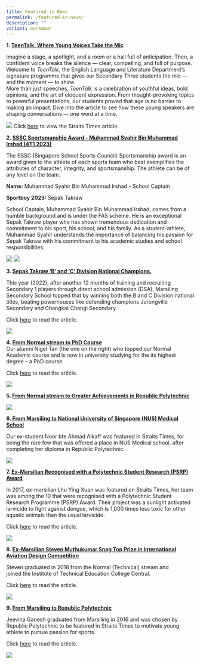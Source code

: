 ```yaml
---
title: Featured in News
permalink: /featured-in-news/
description: ""
variant: markdown
---
```

**1\. <u> TeenTalk: Where Young Voices Take the Mic</u>**  

Imagine a stage, a spotlight, and a room or a hall full of anticipation. Then, a confident voice breaks the silence — clear, compelling, and full of purpose. Welcome to _TeenTalk_, the English Language and Literature Department’s signature programme that gives our Secondary Three students the mic — and the moment — to shine.  
More than just speeches, _TeenTalk_ is a celebration of youthful ideas, bold opinions, and the art of eloquent expression. From thought-provoking topics to powerful presentations, our students proved that age is no barrier to making an impact. Dive into the article to see how these young speakers are shaping conversations — one word at a time.

![](/images/TeenTalk.jpg)
Click [here](https://www.straitstimes.com/singapore/teentalk-programme-in-marsiling-secondary-school-gives-students-a-voice-builds-speaking-skills) to view the Straits Times article.

**2\. <u> SSSC Sportsmanship Award - Muhammad Syahir Bin Muhammad Irshad (4T1 2023)</u>**  

The SSSC (Singapore School Sports Council) Sportsmanship award is&nbsp;an award given to the athlete of each sports team who best exemplifies the attributes of character, integrity, and sportsmanship. The athlete can be of any level on the team.


**Name:** Muhammad Syahir Bin Muhammad Irshad - School Captain

**Sportboy 2023:** Sepak Takraw


School Captain, Muhammad Syahir Bin Muhammad Irshad, comes from a humble background and is under the FAS scheme. He is an exceptional Sepak Takraw player who has shown tremendous dedication and commitment to his sport, his school, and his family. As a student-athlete, Muhammad Syahir understands the importance of balancing his passion for Sepak Takraw with his commitment to his academic studies and school responsibilities.

![](/images/Syahir_Sportsboy_Edited.jpg)
![](/images/Syahir_Sportsboy_2.jpg)
<br>

**3\. <u>Sepak Takraw ‘B’ and ‘C’ Division National Champions.</u>**  

	
This year (2022), after another 12 months of training and recruiting Secondary 1 players through direct school admission (DSA), Marsiling Secondary School topped that by winning both the B and C Division national titles, beating powerhouses like defending champions Jurongville Secondary and Changkat Changi Secondary.

Click&nbsp;[here](/files/School-sports_-How-Marsiling-Secondary-became-sepak-takraw-kings-_-The-Straits-Times.pdf)&nbsp;to read the article.

![](/images/sepak.jpeg)
	
**4\. <u>From Normal stream to PhD Course</u>**  
Our alumni Nigel Tan (the one on the right) who topped our Normal Academic course and is now in university studying for the its highest degree – a PhD course.&nbsp;

Click&nbsp;[here](https://www.straitstimes.com/singapore/education/from-normal-stream-to-phd-course)&nbsp;to read the article.

![](/images/Nigel-PhD-1024x957.jpeg)

**5\. <u>From Normal stream to Greater Achievements in Republic Polytechnic</u>**

![](/images/LKY-award.jpeg)

**6\. <u>From Marsiling to National University of Singapore (NUS) Medical School</u>**

Our ex-student Noor bte Ahmad Alkaff was featured in Straits Times, for being the rare few that was offered a place in NUS Medical school, after completing her diploma in Republic Polytechnic. &nbsp;


![](/images/NUS-medical-school-1024x577.jpeg)

**7\. <u>Ex-Marsilian Recognised with a Polytechnic Student Research (PSRP) Award</u>**

In 2017, ex-marsilian Lhu Ying Xuan was featured on Straits Times, her team was among the 10 that were recognised with a Polytechnic Student Research Programme (PSRP) Award. Their project was a sunlight activated larvicide to fight against dengue, which is 1,000 times less toxic for other aquatic animals than the usual larvicide.

Click&nbsp;[here](https://www.straitstimes.com/singapore/education/poly-students-win-recognition-for-rd-breakthroughs)&nbsp;to read the article.

![](/images/12.jpeg)

**8\. <u>Ex-Marsilian Steven Muthukumar Snag Top Prize in International Aviation Design Competition</u>**

Steven graduated in 2018 from the Normal (Technical) stream and joined&nbsp;the Institute of Technical Education College Central.&nbsp;

Click&nbsp;[here](https://www.straitstimes.com/singapore/transport/ite-students-snag-top-prize-in-international-aviation-design-competition)&nbsp;to read the article.

![](/images/1-13.jpeg)

**9\. <u>From Marsiling to Republic Polytechnic</u>**

Jeevina Ganesh graduated from Marsiling in 2016 and was chosen by Republic Polytechnic to be featured in Straits Times to motivate young athlete to pursue passion for sports.

Click&nbsp;[here](https://www.straitstimes.com/singapore/education/young-athlete-on-track-to-pursue-passion-for-sports)&nbsp;to read the article.

![](/images/Jeevina-online-1024x721.jpeg)